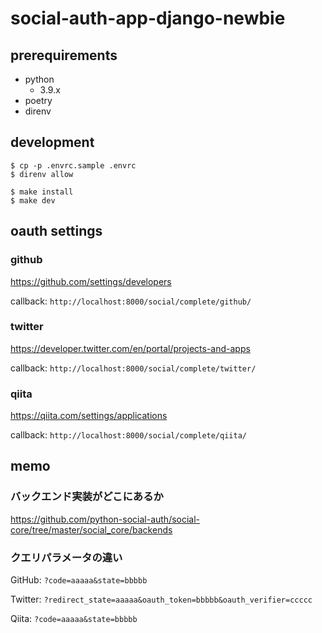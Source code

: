 # social-auth-app-django-newbie

## prerequirements

- python
  - 3.9.x
- poetry
- direnv

## development

```
$ cp -p .envrc.sample .envrc
$ direnv allow

$ make install
$ make dev
```

## oauth settings

### github

https://github.com/settings/developers

callback: `http://localhost:8000/social/complete/github/`

### twitter

https://developer.twitter.com/en/portal/projects-and-apps

callback: `http://localhost:8000/social/complete/twitter/`

### qiita

https://qiita.com/settings/applications

callback: `http://localhost:8000/social/complete/qiita/`

## memo

### バックエンド実装がどこにあるか

https://github.com/python-social-auth/social-core/tree/master/social_core/backends

### クエリパラメータの違い

GitHub: `?code=aaaaa&state=bbbbb`

Twitter: `?redirect_state=aaaaa&oauth_token=bbbbb&oauth_verifier=ccccc`

Qiita: `?code=aaaaa&state=bbbbb`
